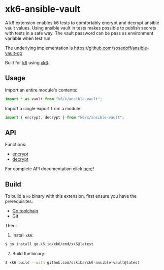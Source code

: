 # xk6-ansible-vault

A k6 extension enables k6 tests to comfortably encrypt and decrypt ansible vault values.
Using ansible vault in tests makes possible to publish secrets with tests in a safe way.
The vault password can be pass as environment variable when test run.

The underlying implementation is https://github.com/sosedoff/ansible-vault-go

Built for [k6](https://go.k6.io/k6) using [xk6](https://github.com/grafana/xk6).

## Usage

Import an entire module's contents:
```JavaScript
import * as vault from "k6/x/ansible-vault";
```

Import a single export from a module:
```JavaScript
import { encrypt, decrypt } from "k6/x/ansible-vault";
```

## API

Functions:

- [encrypt](docs/README.md#encrypt)
- [decrypt](docs/README.md#decrypt)

For complete API documentation click [here](docs/README.md)!

## Build

To build a `k6` binary with this extension, first ensure you have the prerequisites:

- [Go toolchain](https://go101.org/article/go-toolchain.html)
- Git

Then:

1. Install `xk6`:
  ```bash
  $ go install go.k6.io/xk6/cmd/xk6@latest
  ```

2. Build the binary:
  ```bash
  $ xk6 build --with github.com/szkiba/xk6-ansible-vault@latest
  ```
